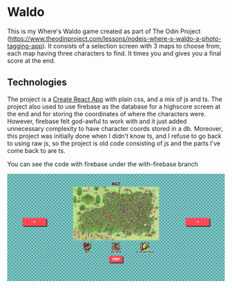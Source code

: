# Waldo
This is my Where's Waldo game created as part of The Odin Project (https://www.theodinproject.com/lessons/nodejs-where-s-waldo-a-photo-tagging-app). It consists of a selection screen with 3 maps to choose from, each map having three characters to find. It times you and gives you a final score at the end.

## Technologies
The project is a [Create React App](https://create-react-app.dev/) with plain css, and a mix of js and ts. The project also used to use firebase as the database for a highscore screen at the end and for storing the coordinates of where the characters were. However, firebase felt god-awful to work with and it just added unnecessary complexity to have character coords stored in a db. Moreover, this project was initially done when I didn't know ts, and I refuse to go back to using raw js, so the project is old code consisting of js and the parts I've come back to are ts.

You can see the code with firebase under the with-firebase branch

![](./project-screenshot.png)
